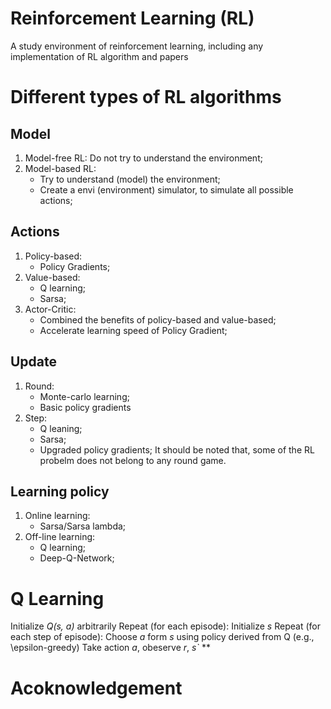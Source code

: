 # Reinforcement Learning (RL)
A study environment of reinforcement learning, including any implementation of RL algorithm and papers


# Different types of RL algorithms
## Model
1. Model-free RL: Do not try to understand the environment;
2. Model-based RL:
    * Try to understand (model) the environment;
    * Create a envi (environment) simulator, to simulate all possible actions;

## Actions
1. Policy-based: 
    * Policy Gradients;
2. Value-based:
    * Q learning;
    * Sarsa;
3. Actor-Critic:
    * Combined the benefits of policy-based and value-based;
    * Accelerate learning speed of Policy Gradient;

## Update
1. Round:
    * Monte-carlo learning;
    * Basic policy gradients
2. Step:
    * Q leaning;
    * Sarsa;
    * Upgraded policy gradients;
It should be noted that, some of the RL probelm does not belong to any round game.

## Learning policy
1. Online learning:
    * Sarsa/Sarsa lambda;
2. Off-line learning:
    * Q learning;
    * Deep-Q-Network;


# Q Learning
Initialize *Q(s, a)* arbitrarily
Repeat (for each episode):
    Initialize *s*
    Repeat (for each step of episode):
        Choose *a* form *s* using policy derived from Q (e.g., \epsilon-greedy)
        Take action *a*, obeserve *r*, *s`*
        **


# Acoknowledgement




